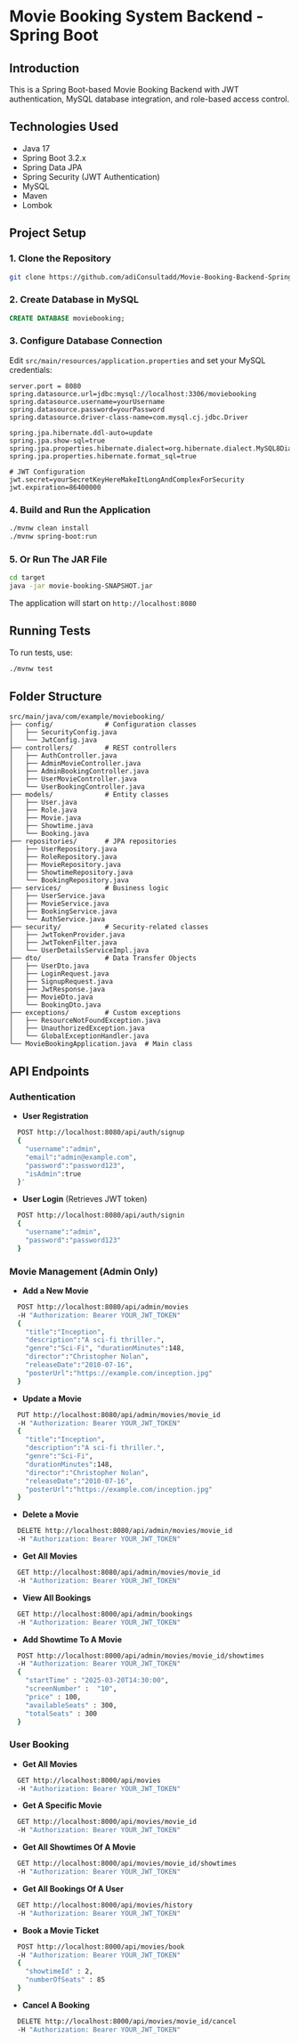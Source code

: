 # Movie Booking System Backend - Spring Boot

## Introduction
This is a Spring Boot-based Movie Booking Backend with JWT authentication, MySQL database integration, and role-based access control.

## Technologies Used
- Java 17
- Spring Boot 3.2.x
- Spring Data JPA
- Spring Security (JWT Authentication)
- MySQL
- Maven
- Lombok

## Project Setup

### 1. Clone the Repository
```bash
git clone https://github.com/adiConsultadd/Movie-Booking-Backend-Spring-Boot.git
```

### 2. Create Database in MySQL
```sql
CREATE DATABASE moviebooking;
```

### 3. Configure Database Connection
Edit `src/main/resources/application.properties` and set your MySQL credentials:
```properties
server.port = 8080
spring.datasource.url=jdbc:mysql://localhost:3306/moviebooking
spring.datasource.username=yourUsername
spring.datasource.password=yourPassword
spring.datasource.driver-class-name=com.mysql.cj.jdbc.Driver

spring.jpa.hibernate.ddl-auto=update
spring.jpa.show-sql=true
spring.jpa.properties.hibernate.dialect=org.hibernate.dialect.MySQL8Dialect
spring.jpa.properties.hibernate.format_sql=true

# JWT Configuration
jwt.secret=yourSecretKeyHereMakeItLongAndComplexForSecurity
jwt.expiration=86400000
```

### 4. Build and Run the Application
```bash
./mvnw clean install
./mvnw spring-boot:run
```

### 5. Or Run The JAR File
```bash
cd target
java -jar movie-booking-SNAPSHOT.jar
```
The application will start on `http://localhost:8080`

## Running Tests
To run tests, use:
```bash
./mvnw test
```

## Folder Structure
```
src/main/java/com/example/moviebooking/
├── config/             # Configuration classes
│   ├── SecurityConfig.java
│   └── JwtConfig.java
├── controllers/        # REST controllers
│   ├── AuthController.java
│   ├── AdminMovieController.java
│   ├── AdminBookingController.java
│   ├── UserMovieController.java
│   └── UserBookingController.java
├── models/             # Entity classes
│   ├── User.java
│   ├── Role.java
│   ├── Movie.java
│   ├── Showtime.java
│   └── Booking.java  
├── repositories/       # JPA repositories
│   ├── UserRepository.java
│   ├── RoleRepository.java
│   ├── MovieRepository.java
│   ├── ShowtimeRepository.java
│   └── BookingRepository.java
├── services/           # Business logic
│   ├── UserService.java
│   ├── MovieService.java
│   ├── BookingService.java
│   └── AuthService.java
├── security/           # Security-related classes
│   ├── JwtTokenProvider.java
│   ├── JwtTokenFilter.java
│   └── UserDetailsServiceImpl.java
├── dto/                # Data Transfer Objects
│   ├── UserDto.java
│   ├── LoginRequest.java
│   ├── SignupRequest.java
│   ├── JwtResponse.java
│   ├── MovieDto.java
│   └── BookingDto.java
├── exceptions/         # Custom exceptions
│   ├── ResourceNotFoundException.java
│   ├── UnauthorizedException.java
│   └── GlobalExceptionHandler.java
└── MovieBookingApplication.java  # Main class
```


## API Endpoints

### Authentication
- **User Registration**
```bash
  POST http://localhost:8080/api/auth/signup 
  {
    "username":"admin", 
    "email":"admin@example.com", 
    "password":"password123", 
    "isAdmin":true
  }'
```
- **User Login** (Retrieves JWT token)
```bash
  POST http://localhost:8080/api/auth/signin 
  {
    "username":"admin",
    "password":"password123"
  }
```

### Movie Management (Admin Only)
- **Add a New Movie**
```bash
  POST http://localhost:8080/api/admin/movies 
  -H "Authorization: Bearer YOUR_JWT_TOKEN"
  {
    "title":"Inception", 
    "description":"A sci-fi thriller.", 
    "genre":"Sci-Fi", "durationMinutes":148, 
    "director":"Christopher Nolan", 
    "releaseDate":"2010-07-16", 
    "posterUrl":"https://example.com/inception.jpg"
  }
```
- **Update a Movie**
```bash
  PUT http://localhost:8080/api/admin/movies/movie_id
  -H "Authorization: Bearer YOUR_JWT_TOKEN"
  {
    "title":"Inception", 
    "description":"A sci-fi thriller.", 
    "genre":"Sci-Fi", 
    "durationMinutes":148, 
    "director":"Christopher Nolan", 
    "releaseDate":"2010-07-16", 
    "posterUrl":"https://example.com/inception.jpg"
  }
```
- **Delete a Movie**
```bash
  DELETE http://localhost:8080/api/admin/movies/movie_id
  -H "Authorization: Bearer YOUR_JWT_TOKEN"
```
- **Get All Movies**
```bash
  GET http://localhost:8080/api/admin/movies/movie_id
  -H "Authorization: Bearer YOUR_JWT_TOKEN"
```
- **View All Bookings**
```bash
  GET http://localhost:8000/api/admin/bookings
  -H "Authorization: Bearer YOUR_JWT_TOKEN"
```
- **Add Showtime To A Movie**
```bash
  POST http://localhost:8000/api/admin/movies/movie_id/showtimes
  -H "Authorization: Bearer YOUR_JWT_TOKEN"
  {
    "startTime" : "2025-03-20T14:30:00", 
    "screenNumber" :  "10", 
    "price" : 100, 
    "availableSeats" : 300,
    "totalSeats" : 300
  }
```

### User Booking
- **Get All Movies**
```bash
  GET http://localhost:8000/api/movies
  -H "Authorization: Bearer YOUR_JWT_TOKEN"
```

- **Get A Specific Movie**
```bash
  GET http://localhost:8000/api/movies/movie_id
  -H "Authorization: Bearer YOUR_JWT_TOKEN"
```

- **Get All Showtimes Of A Movie**
```bash
  GET http://localhost:8000/api/movies/movie_id/showtimes
  -H "Authorization: Bearer YOUR_JWT_TOKEN"
```

- **Get All Bookings Of A User**
```bash
  GET http://localhost:8000/api/movies/history
  -H "Authorization: Bearer YOUR_JWT_TOKEN"
```

- **Book a Movie Ticket**
```bash
  POST http://localhost:8000/api/movies/book
  -H "Authorization: Bearer YOUR_JWT_TOKEN" 
  {
    "showtimeId" : 2,
    "numberOfSeats" : 85
  }
```

- **Cancel A Booking**
```bash
  DELETE http://localhost:8000/api/movies/movie_id/cancel
  -H "Authorization: Bearer YOUR_JWT_TOKEN" 
```

